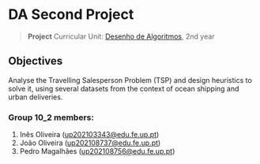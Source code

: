 # DA Second Project

>**Project**
>Curricular Unit: [Desenho de Algoritmos](https://sigarra.up.pt/feup/pt/ucurr_geral.ficha_uc_view?pv_ocorrencia_id=501678 "Design of Algorithms"), 2nd year

## Objectives

Analyse the Travelling Salesperson Problem (TSP) and design heuristics to solve it, using several datasets
from the context of ocean shipping and urban deliveries. 

### Group 10_2 members:

1. Inês Oliveira (up202103343@edu.fe.up.pt)
2. João Oliveira (up202108737@edu.fe.up.pt)
3. Pedro Magalhães (up202108756@edu.fe.up.pt)
